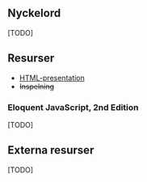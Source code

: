 ## Nyckelord

[TODO]

## Resurser
- [HTML-presentation](https://rawgit.com/1dv021/syllabus/master/presentationer/05/index.html#)
- <del>Inspelning</del>

### Eloquent JavaScript, 2nd Edition 

[TODO]

## Externa resurser

[TODO]
